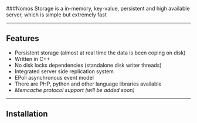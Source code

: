 ###Nomos Storage is a in-memory, key-value, persistent and high available server, which is simple but extremely fast

***
## Features

* Persistent storage (almost at real time the data is been coping on disk)
* Written in C++
* No disk locks dependencies (standalone disk writer threads)
* Integrated server side replication system
* EPoll asynchronous event model
* There are PHP, python and other language libraries available
* _Memcache protocol support (will be added soon)_

***
## Installation


